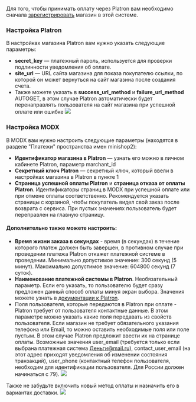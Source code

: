 Для того, чтобы принимать оплату через Platron вам необходимо сначала [зарегистрировать][1] магазин в этой системе.

### Настройка Platron

В настройках магазина Platron вам нужно указать следующие параметры:

* **secret_key** — платежный пароль, используется для проверки подлинности уведомления об оплате.
* **site_url** — URL сайта магазина для показа покупателю ссылки, по которой он может вернуться на сайт магазина после создания счета.
* Также можете указать в **success_url_method** и **failure_url_method** AUTOGET, в этом случае Platron автоматически будет перенаправлять пользователя на сайт магазина при успешной оплате или ошибке
[![](http://file.modx.pro/files/7/1/7/71711801cfdc221a42bdb30420efc00cs.jpg)](http://file.modx.pro/files/7/1/7/71711801cfdc221a42bdb30420efc00c.png)

### Настройка MODX

В MODX вам нужно настроить следующие параметры (находятся в разделе "Платежи" пространства имен minishop2):

* **Идентификатор магазина в Platron** — узнать его можно в личном кабинете Platron, параметр marchant_id
* **Секретный ключ Platron** — секретный ключ, который ввели в настройках магазина в Platron в пункте 1
* **Страница успешной оплаты Platron** и **страница отказа от оплаты Platron**. Идентификаторы страниц в MODX при успешной оплате или при отмене оплаты соответственно. Рекомендуется указать страницы с корзиной, чтобы покупатель видел свой заказ после возврата с сервиса. При пустых значениях пользователь будет переправлен на главную страницу.

#### Дополнительно также можете настроить:

* **Время жизни заказа в секундах** - время (в секундах) в течение которого платеж должен быть завершен, в противном случае при проведении платежа Platron откажет платежной системе в проведении. Минимально допустимое значение: 300 секунд (5 минут). Максимально допустимое значение: 604800 секунд (7 суток).
* **Наименование платежной системы в Platron**. Необязательный параметр. Если его указать, то пользователю будет сразу предложен данный способ оплаты минуя экран выбора. Значения можете узнать в [документации к Platron][2].
* Поля пользователя, которые передаются в Platron при оплате - Platron требует от пользователя контактные данные. В этом параметре можно указать какие поля передавать из свойств пользователя. Если магазин не требует обязательного указания телефона или Email, то можно оставить необходимые поля или поле пустым. В этом случае Platron предложит ввести их на странице оплаты. Возможные значения user_email (требуется только если выбрана платежная система Деньги@mail.ru), contact_user_email (на этот адрес приходят уведомления об изменении состояния транзакций), user_phone (контактный телефон пользователя, необходим для идентификации пользователя. Для России должен начинаться с 79).
[![](http://file.modx.pro/files/3/1/a/31a602fe1a8c96ce786dba8fb69d55cas.jpg)](http://file.modx.pro/files/3/1/a/31a602fe1a8c96ce786dba8fb69d55ca.png)

Также не забудьте включить новый метод оплаты и назначить его в вариантах доставки.
[![](http://file.modx.pro/files/b/c/2/bc2e13f247f84a5a2f9944d91f72f66bs.jpg)](http://file.modx.pro/files/b/c/2/bc2e13f247f84a5a2f9944d91f72f66b.png)

[1]: https://www.platron.ru/join.php "Регистрация магазина в сиситеме Platron"
[2]: https://www.platron.ru/PlatronAPI.pdf "Техническое описание (API) системы Platron"
